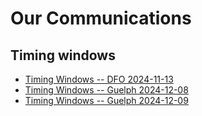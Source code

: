 # Our Communications

## Timing windows 

* [Timing Windows -- DFO 2024-11-13](./timingwindows/2024-11-15-timing-windows)
* [Timing Windows -- Guelph 2024-12-08](./timingwindows/2024-12-08-timing-windows-update)
* [Timing Windows -- Guelph 2024-12-09](./timingwindows/2024-12-09-timing-windows-risk-calculator)